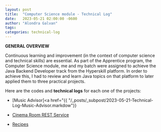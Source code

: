 ```yaml
---
layout: post
title:  "Computer Science module - Technical Log"
date:   2023-05-21 02:00:00 -0600
author: "Alondra Galvan"
tags:
categories: technical-log
---
```


**GENERAL OVERVIEW**


Continuous learning and improvement (in the context of computer science and technical skills) are essential.
As part of the Apprentice program, the Computer Science module, me and my batch were assigned to achieve the Java Backend Developer track from the Hyperskill platform. In order to achieve this, I had to review and learn Java topics on that platform to later applied them to three practical projects.

Here are the codes and **technical logs** for each one of the projects:

- [Music Advisor]<a href="{{ "/_posts/_subpost/2023-05-21-Technical-Log-Music-Advisor.markdow"}}</a>

- [Cinema Room REST Service](_subpost/2023-05-21-Technical-Log-CRRS.markdow)

- [Recipes](_subpost/2023-05-21-Technical-Log-Recipes.markdow)



